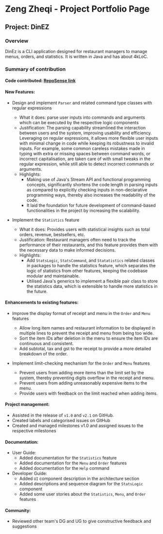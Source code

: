 # Zeng Zheqi - Project Portfolio Page
## Project: DinEZ
### Overview
DinEz is a CLI application designed for restaurant managers to manage menus, orders, and statistics.
It is written in Java and has about 4kLoC.

### Summary of contribution
#### **Code contributed**: [RepoSense link](https://nus-cs2113-ay2324s2.github.io/tp-dashboard/?search=&sort=groupTitle&sortWithin=title&timeframe=commit&mergegroup=&groupSelect=groupByRepos&breakdown=true&checkedFileTypes=docs~functional-code~test-code~other&since=2024-02-23&tabOpen=true&tabType=authorship&tabAuthor=adamzzq&tabRepo=AY2324S2-CS2113-F14-2%2Ftp%5Bmaster%5D&authorshipIsMergeGroup=false&authorshipFileTypes=functional-code~test-code&authorshipIsBinaryFileTypeChecked=false&authorshipIsIgnoredFilesChecked=false)

#### **New Features**:
- Design and implement `Parser` and related command type classes with regular expressions
  * What it does: parse user inputs into commands and arguments which can be executed by the respective logic components
  * Justification: The parsing capability streamlined the interaction between users and the system,
  improving usability and efficiency. Leveraging on regular expressions, it allows more flexible user inputs with minimal change in
  code while keeping its robustness to invalid inputs. For example, some common careless mistakes made in typing with
  extra or missing spaces between command words, or incorrect capitalisation, are taken care of with small tweaks in the
  regular expression, while still able to detect incorrect commands or arguments.
  * Highlights:
    * Making use of Java's Stream API and functional programming concepts, significantly shortens the code length in parsing
    inputs as compared to explicitly checking inputs in non-declarative programming ways, thereby also increases the readability of the code.
    * It laid the foundation for future development of command-based functionalities in the project by increasing
    the scalability.

- Implement the `Statistics` feature
  * What it does: Provides users with statistical insights such as total orders, revenue, bestsellers, etc.
  * Justification: Restaurant managers often need to track the performance of their restaurants, and this feature
  provides them with the necessary data to make informed decisions.
  * Highlights:
    * Add `StatsLogic`, `StatsCommand`, and `Statatistics` related classes in packages to handle the statistics feature,
    which separates the logic of statistics from other features, keeping the codebase modular and maintainable.
    * Utilised Java's generics to implement a flexible pair class to store the statistics data, which is extensible to
    handle more statistics in the future.

#### **Enhancements to existing features**:
- Improve the display format of receipt and menu in the `Order` and `Menu` features
  * Allow long item names and restaurant information to be displayed in multiple lines to prevent the receipt and menu
  from being too wide.
  * Sort the item IDs after deletion in the menu to ensure the item IDs are continuous and consistent.
  * Add subtotal, tax and gst to the receipt to provide a more detailed breakdown of the order.

- Implement limit-checking mechanism for the `Order` and `Menu` features
  * Prevent users from adding more items than the limit set by the system, thereby preventing digits overflow in the
  receipt and menu.
  * Prevent users from adding unreasonably expensive items to the menu.
  * Provide users with feedback on the limit reached when adding items.

#### **Project management**:
- Assisted in the release of `v1.0` and `v2.1` on GitHub.
- Created labels and categorised issues on GitHub
- Created and managed milestones v1.0 and assigned issues to the respective milestones

#### **Documentation**:
- User Guide:
  * Added documentation for the `Statistics` feature
  * Added documentation for the `Menu` and `Order` features
  * Added documentation for the `Help` command
- Developer Guide:
  * Added `UI` component description in the architecture section
  * Added descriptions and sequence diagram for the `StatsLogic` component
  * Added some user stories about the `Statistics`, `Menu`, and `Order` features

#### **Community**:
- Reviewed other team's DG and UG to give constructive feedback and suggestions





